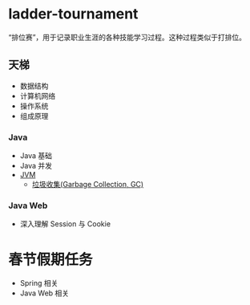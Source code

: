 # ladder-tournament
“排位赛”，用于记录职业生涯的各种技能学习过程。这种过程类似于打排位。

## 天梯
- 数据结构
- 计算机网络
- 操作系统
- 组成原理

### Java
- Java 基础
- Java 并发
- [JVM](https://github.com/fxleyu/ladder-tournament/wiki/JVM)
  - [垃圾收集(Garbage Collection, GC)](https://github.com/fxleyu/ladder-tournament/wiki/GC)

### Java Web
- 深入理解 Session 与 Cookie



# 春节假期任务
- Spring 相关
- Java Web 相关


